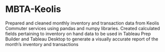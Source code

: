 # MBTA-Keolis
Prepared and cleaned monthly inventory and transaction data from Keolis Commuter services using pandas and numpy libraries. Created calculated fields pertaining to inventory on hand data to be used in Tableau Prep Builder and Tableau Desktop to generate a visually accurate report of the month’s inventory and transactions
